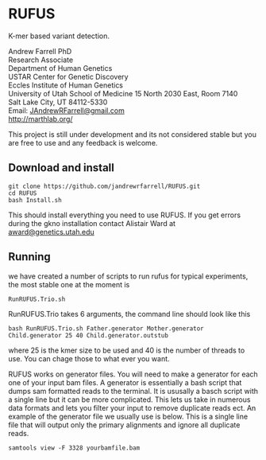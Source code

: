 RUFUS
=====

K-mer based variant detection. 

Andrew Farrell PhD               
Research Associate          
Department of Human Genetics              
USTAR Center for Genetic Discovery   
Eccles Institute of Human Genetics   
University of Utah School of Medicine​
15 North 2030 East, Room 7140         
Salt Lake City, UT 84112-5330        
Email: JAndrewRFarrell@gmail.com         
http://marthlab.org/

This project is still under development and its not considered stable but you are free to use and any feedback is welcome. 

## Download and install
```
git clone https://github.com/jandrewrfarrell/RUFUS.git   
cd RUFUS
bash Install.sh
```
This should install everything you need to use RUFUS.  If you get errors during the gkno installation contact Alistair Ward at award@genetics.utah.edu

## Running 

we have created a number of scripts to run rufus for typical experiments, the most stable one at the moment is 
 
```
RunRUFUS.Trio.sh
```

RunRUFUS.Trio takes 6 arguments, the command line should look like this 

```
bash RunRUFUS.Trio.sh Father.generator Mother.generator Child.generator 25 40 Child.generator.outstub
```
where 25 is the kmer size to be used and 40 is the number of threads to use.  You can chage those to what ever you want. 

RUFUS works on generator files.  You will need to make a generator for each one of your input bam files.  A generator is essentially a bash script that dumps sam formatted reads to the terminal.  It is ususally a basch script with a single line but it can be more complicated.  This lets us take in numerous data formats and lets you filter your input to remove duplicate reads ect.  An example of the generator file we usually use is below.  This is a single line file that will output only the primary alignments and ignore all duplicate reads.

```
samtools view -F 3328 yourbamfile.bam
```

